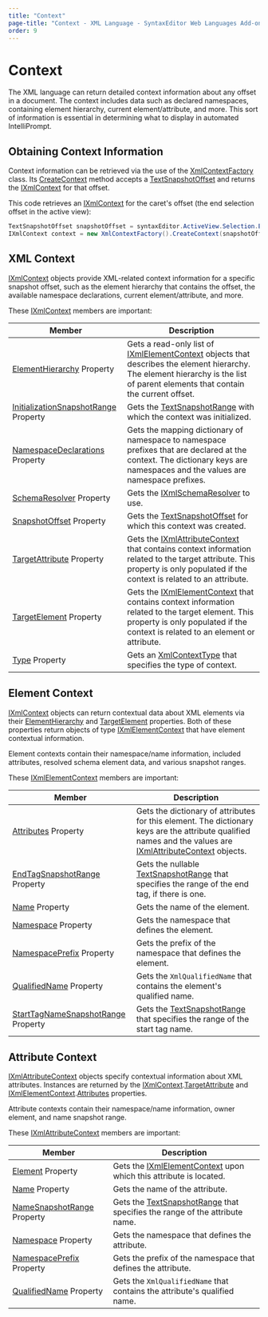 ```yaml
---
title: "Context"
page-title: "Context - XML Language - SyntaxEditor Web Languages Add-on"
order: 9
---
```

# Context

The XML language can return detailed context information about any offset in a document.  The context includes data such as declared namespaces, containing element hierarchy, current element/attribute, and more.  This sort of information is essential in determining what to display in automated IntelliPrompt.

## Obtaining Context Information

Context information can be retrieved via the use of the [XmlContextFactory](xref:ActiproSoftware.Text.Languages.Xml.Implementation.XmlContextFactory) class.  Its [CreateContext](xref:ActiproSoftware.Text.Languages.Xml.Implementation.XmlContextFactory.CreateContext*) method accepts a [TextSnapshotOffset](xref:ActiproSoftware.Text.TextSnapshotOffset) and returns the [IXmlContext](xref:ActiproSoftware.Text.Languages.Xml.IXmlContext) for that offset.

This code retrieves an [IXmlContext](xref:ActiproSoftware.Text.Languages.Xml.IXmlContext) for the caret's offset (the end selection offset in the active view):

```csharp
TextSnapshotOffset snapshotOffset = syntaxEditor.ActiveView.Selection.EndSnapshotOffset;
IXmlContext context = new XmlContextFactory().CreateContext(snapshotOffset);
```

## XML Context

[IXmlContext](xref:ActiproSoftware.Text.Languages.Xml.IXmlContext) objects provide XML-related context information for a specific snapshot offset, such as the element hierarchy that contains the offset, the available namespace declarations, current element/attribute, and more.

These [IXmlContext](xref:ActiproSoftware.Text.Languages.Xml.IXmlContext) members are important:

| Member | Description |
|-----|-----|
| [ElementHierarchy](xref:ActiproSoftware.Text.Languages.Xml.IXmlContext.ElementHierarchy) Property | Gets a read-only list of [IXmlElementContext](xref:ActiproSoftware.Text.Languages.Xml.IXmlElementContext) objects that describes the element hierarchy.  The element hierarchy is the list of parent elements that contain the current offset. |
| [InitializationSnapshotRange](xref:ActiproSoftware.Text.Languages.Xml.IXmlContext.InitializationSnapshotRange) Property | Gets the [TextSnapshotRange](xref:ActiproSoftware.Text.TextSnapshotRange) with which the context was initialized. |
| [NamespaceDeclarations](xref:ActiproSoftware.Text.Languages.Xml.IXmlContext.NamespaceDeclarations) Property | Gets the mapping dictionary of namespace to namespace prefixes that are declared at the context.  The dictionary keys are namespaces and the values are namespace prefixes. |
| [SchemaResolver](xref:ActiproSoftware.Text.Languages.Xml.IXmlContext.SchemaResolver) Property | Gets the [IXmlSchemaResolver](xref:ActiproSoftware.Text.Languages.Xml.IXmlSchemaResolver) to use. |
| [SnapshotOffset](xref:ActiproSoftware.Text.Languages.Xml.IXmlContext.SnapshotOffset) Property | Gets the [TextSnapshotOffset](xref:ActiproSoftware.Text.TextSnapshotOffset) for which this context was created. |
| [TargetAttribute](xref:ActiproSoftware.Text.Languages.Xml.IXmlContext.TargetAttribute) Property | Gets the [IXmlAttributeContext](xref:ActiproSoftware.Text.Languages.Xml.IXmlAttributeContext) that contains context information related to the target attribute.  This property is only populated if the context is related to an attribute. |
| [TargetElement](xref:ActiproSoftware.Text.Languages.Xml.IXmlContext.TargetElement) Property | Gets the [IXmlElementContext](xref:ActiproSoftware.Text.Languages.Xml.IXmlElementContext) that contains context information related to the target element.  This property is only populated if the context is related to an element or attribute. |
| [Type](xref:ActiproSoftware.Text.Languages.Xml.IXmlContext.Type) Property | Gets an [XmlContextType](xref:ActiproSoftware.Text.Languages.Xml.XmlContextType) that specifies the type of context. |

## Element Context

[IXmlContext](xref:ActiproSoftware.Text.Languages.Xml.IXmlContext) objects can return contextual data about XML elements via their [ElementHierarchy](xref:ActiproSoftware.Text.Languages.Xml.IXmlContext.ElementHierarchy) and [TargetElement](xref:ActiproSoftware.Text.Languages.Xml.IXmlContext.TargetElement) properties.  Both of these properties return objects of type [IXmlElementContext](xref:ActiproSoftware.Text.Languages.Xml.IXmlElementContext) that have element contextual information.

Element contexts contain their namespace/name information, included attributes, resolved schema element data, and various snapshot ranges.

These [IXmlElementContext](xref:ActiproSoftware.Text.Languages.Xml.IXmlElementContext) members are important:

| Member | Description |
|-----|-----|
| [Attributes](xref:ActiproSoftware.Text.Languages.Xml.IXmlElementContext.Attributes) Property | Gets the dictionary of attributes for this element.  The dictionary keys are the attribute qualified names and the values are [IXmlAttributeContext](xref:ActiproSoftware.Text.Languages.Xml.IXmlAttributeContext) objects. |
| [EndTagSnapshotRange](xref:ActiproSoftware.Text.Languages.Xml.IXmlElementContext.EndTagSnapshotRange) Property | Gets the nullable [TextSnapshotRange](xref:ActiproSoftware.Text.TextSnapshotRange) that specifies the range of the end tag, if there is one. |
| [Name](xref:ActiproSoftware.Text.Languages.Xml.IXmlElementContext.Name) Property | Gets the name of the element. |
| [Namespace](xref:ActiproSoftware.Text.Languages.Xml.IXmlElementContext.Namespace) Property | Gets the namespace that defines the element. |
| [NamespacePrefix](xref:ActiproSoftware.Text.Languages.Xml.IXmlElementContext.NamespacePrefix) Property | Gets the prefix of the namespace that defines the element. |
| [QualifiedName](xref:ActiproSoftware.Text.Languages.Xml.IXmlElementContext.QualifiedName) Property | Gets the `XmlQualifiedName` that contains the element's qualified name. |
| [StartTagNameSnapshotRange](xref:ActiproSoftware.Text.Languages.Xml.IXmlElementContext.StartTagNameSnapshotRange) Property | Gets the [TextSnapshotRange](xref:ActiproSoftware.Text.TextSnapshotRange) that specifies the range of the start tag name. |

## Attribute Context

[IXmlAttributeContext](xref:ActiproSoftware.Text.Languages.Xml.IXmlAttributeContext) objects specify contextual information about XML attributes.  Instances are returned by the [IXmlContext](xref:ActiproSoftware.Text.Languages.Xml.IXmlContext).[TargetAttribute](xref:ActiproSoftware.Text.Languages.Xml.IXmlContext.TargetAttribute) and [IXmlElementContext](xref:ActiproSoftware.Text.Languages.Xml.IXmlElementContext).[Attributes](xref:ActiproSoftware.Text.Languages.Xml.IXmlElementContext.Attributes) properties.

Attribute contexts contain their namespace/name information, owner element,  and name snapshot range.

These [IXmlAttributeContext](xref:ActiproSoftware.Text.Languages.Xml.IXmlAttributeContext) members are important:

| Member | Description |
|-----|-----|
| [Element](xref:ActiproSoftware.Text.Languages.Xml.IXmlAttributeContext.Element) Property | Gets the [IXmlElementContext](xref:ActiproSoftware.Text.Languages.Xml.IXmlElementContext) upon which this attribute is located. |
| [Name](xref:ActiproSoftware.Text.Languages.Xml.IXmlAttributeContext.Name) Property | Gets the name of the attribute. |
| [NameSnapshotRange](xref:ActiproSoftware.Text.Languages.Xml.IXmlAttributeContext.NameSnapshotRange) Property | Gets the [TextSnapshotRange](xref:ActiproSoftware.Text.TextSnapshotRange) that specifies the range of the attribute name. |
| [Namespace](xref:ActiproSoftware.Text.Languages.Xml.IXmlAttributeContext.Namespace) Property | Gets the namespace that defines the attribute. |
| [NamespacePrefix](xref:ActiproSoftware.Text.Languages.Xml.IXmlAttributeContext.NamespacePrefix) Property | Gets the prefix of the namespace that defines the attribute. |
| [QualifiedName](xref:ActiproSoftware.Text.Languages.Xml.IXmlAttributeContext.QualifiedName) Property | Gets the `XmlQualifiedName` that contains the attribute's qualified name. |
